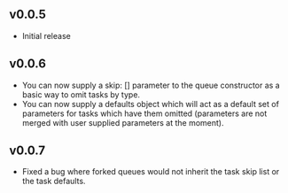 v0.0.5
------
+ Initial release

v0.0.6
------
+ You can now supply a skip: [] parameter to the queue constructor as a basic way to omit tasks by type.
+ You can now supply a defaults object which will act as a default set of parameters for tasks
which have them omitted (parameters are not merged with user supplied parameters at the moment).

v0.0.7
------
+ Fixed a bug where forked queues would not inherit the task skip list or the task defaults.
